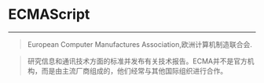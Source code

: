 

# ECMAScript
----
>European Computer Manufactures Association,欧洲计算机制造联合会.

>研究信息和通讯技术方面的标准并发布有关技术报告。ECMA并不是官方机构，而是由主流厂商组成的，他们经常与其他国际组织进行合作。



